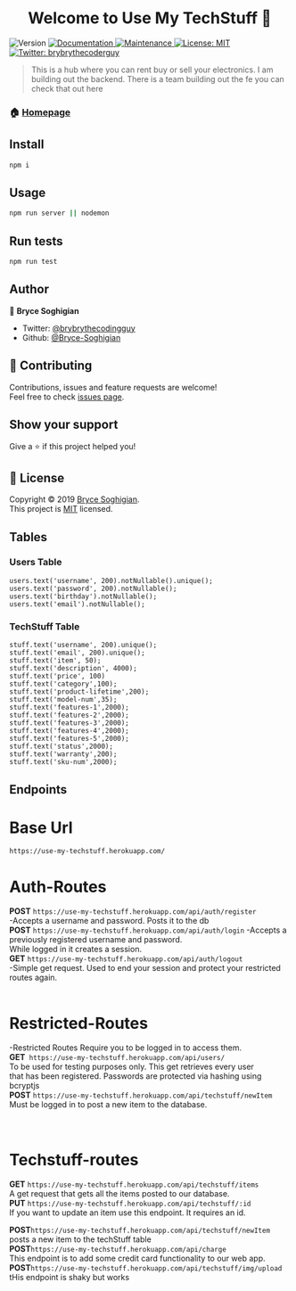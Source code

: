 <h1 align="center">Welcome to Use My TechStuff 👋</h1>
<p>
  <img alt="Version" src="https://img.shields.io/badge/version-1.0.0-blue.svg?cacheSeconds=2592000" />
  <a href="https://github.com/BW-UseMyTechStuff/UseMyTechStuff-BE#readme">
    <img alt="Documentation" src="https://img.shields.io/badge/documentation-yes-brightgreen.svg" target="_blank" />
  </a>
  <a href="https://github.com/BW-UseMyTechStuff/UseMyTechStuff-BE/graphs/commit-activity">
    <img alt="Maintenance" src="https://img.shields.io/badge/Maintained%3F-yes-green.svg" target="_blank" />
  </a>
  <a href="https://github.com/BW-UseMyTechStuff/UseMyTechStuff-BE/blob/master/LICENSE">
    <img alt="License: MIT" src="https://img.shields.io/badge/License-MIT-yellow.svg" target="_blank" />
  </a>
  <a href="https://twitter.com/brybrythecodingguy">
    <img alt="Twitter: brybrythecoderguy" src="https://img.shields.io/twitter/follow/brybrythecodingguy.svg?style=social" target="_blank" />
  </a>
</p>

> This is a hub where you can rent buy or sell your electronics. I am building out the backend. There is a team building out the fe you can check that out here

### 🏠 [Homepage](https://github.com/BW-UseMyTechStuff/UseMyTechStuff-BE#readme)

## Install

```sh
npm i
```

## Usage

```sh
npm run server || nodemon
```

## Run tests

```sh
npm run test
```

## Author

👤 **Bryce Soghigian**

* Twitter: [@brybrythecodingguy](https://twitter.com/brybrythecodingguy)
* Github: [@Bryce-Soghigian](https://github.com/Bryce-Soghigian)

## 🤝 Contributing

Contributions, issues and feature requests are welcome!<br />Feel free to check [issues page](https://github.com/BW-UseMyTechStuff/UseMyTechStuff-BE/issues).

## Show your support

Give a ⭐️ if this project helped you!

## 📝 License

Copyright © 2019 [Bryce Soghigian](https://github.com/Bryce-Soghigian).<br />
This project is [MIT](https://github.com/BW-UseMyTechStuff/UseMyTechStuff-BE/blob/master/LICENSE) licensed.
## Tables 
### Users Table
`users.text('username', 200).notNullable().unique();`</br>
`users.text('password', 200).notNullable();`</br>
`users.text('birthday').notNullable();`</br>
`users.text('email').notNullable();`</br>
### TechStuff Table</br>
`stuff.text('username', 200).unique();`</br>
`stuff.text('email', 200).unique();`</br>
`stuff.text('item', 50);`</br>
`stuff.text('description', 4000);`</br>
`stuff.text('price', 100)`</br>
`stuff.text('category',100);`</br>
`stuff.text('product-lifetime',200);`</br>
`stuff.text('model-num',35);`</br>
`stuff.text('features-1',2000);`</br>
`stuff.text('features-2',2000);`</br>
`stuff.text('features-3',2000);`</br>
`stuff.text('features-4',2000);`</br>
`stuff.text('features-5',2000);`</br>
`stuff.text('status',2000);`</br>
`stuff.text('warranty',200);`</br>
`stuff.text('sku-num',2000);`</br>
## Endpoints
# Base Url</br>
`https://use-my-techstuff.herokuapp.com/`</br>


# Auth-Routes</br>
**POST** `https://use-my-techstuff.herokuapp.com/api/auth/register`</br>
-Accepts a username and password. Posts it to the db</br>
**POST** `https://use-my-techstuff.herokuapp.com/api/auth/login`
-Accepts a previously registered username and password. </br>While logged in it creates a session.</br>
**GET** `https://use-my-techstuff.herokuapp.com/api/auth/logout`</br>
-Simple get request. Used to end your session and protect your restricted routes again.</br>
</br>

# Restricted-Routes</br>
-Restricted Routes Require you to be logged in to access them.</br>
**GET**` https://use-my-techstuff.herokuapp.com/api/users/`</br>
To be used for testing purposes only. This get retrieves every user</br> that has been registered. Passwords are protected via hashing using bcryptjs</br>
**POST** `https://use-my-techstuff.herokuapp.com/api/techstuff/newItem`</br>
Must be logged in to post a new item to the database.</br>
</br>
</br>
# Techstuff-routes</br>
**GET** `https://use-my-techstuff.herokuapp.com/api/techstuff/items`</br>
A get request that gets all the items posted to our database.</br>
**PUT** `https://use-my-techstuff.herokuapp.com/api/techstuff/:id`</br>
If you want to update an item use this endpoint. It requires an id.</br>

**POST**`https://use-my-techstuff.herokuapp.com/api/techstuff/newItem`</br>
posts a new item to the techStuff table </br>
**POST**`https://use-my-techstuff.herokuapp.com/api/charge`</br>
This endpoint is to add some credit card functionality to our web app. </br>
**POST**`https://use-my-techstuff.herokuapp.com/api/techstuff/img/upload`</br>
tHis endpoint is shaky but works</br>

